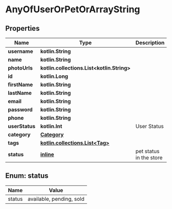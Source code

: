
# AnyOfUserOrPetOrArrayString

## Properties
| Name | Type | Description | Notes |
| ------------ | ------------- | ------------- | ------------- |
| **username** | **kotlin.String** |  |  |
| **name** | **kotlin.String** |  |  |
| **photoUrls** | **kotlin.collections.List&lt;kotlin.String&gt;** |  |  |
| **id** | **kotlin.Long** |  |  [optional] |
| **firstName** | **kotlin.String** |  |  [optional] |
| **lastName** | **kotlin.String** |  |  [optional] |
| **email** | **kotlin.String** |  |  [optional] |
| **password** | **kotlin.String** |  |  [optional] |
| **phone** | **kotlin.String** |  |  [optional] |
| **userStatus** | **kotlin.Int** | User Status |  [optional] |
| **category** | [**Category**](Category.md) |  |  [optional] |
| **tags** | [**kotlin.collections.List&lt;Tag&gt;**](Tag.md) |  |  [optional] |
| **status** | [**inline**](#Status) | pet status in the store |  [optional] |


<a id="Status"></a>
## Enum: status
| Name | Value |
| ---- | ----- |
| status | available, pending, sold |




